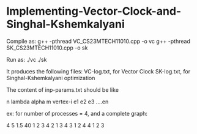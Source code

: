 # Implementing-Vector-Clock-and-Singhal-Kshemkalyani

Compile as:
g++ -pthread VC_CS23MTECH11010.cpp -o vc
g++ -pthread SK_CS23MTECH11010.cpp -o sk

Run as:
./vc
./sk

It produces the following files:
VC-log.txt, for Vector Clock
SK-log.txt, for Singhal-Kshemkalyani optimization

The content of inp-params.txt should be like

n lambda alpha m
vertex-i e1 e2 e3 ....en

ex:
for number of processes = 4, and a complete graph:

4 5 1.5 40
1 2 3 4
2 1 3 4
3 1 2 4
4 1 2 3
